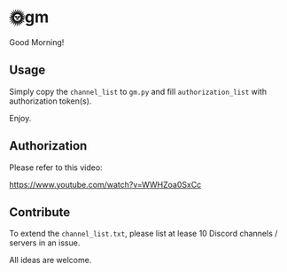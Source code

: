 # 🌞gm

Good Morning!

## Usage

Simply copy the `channel_list` to `gm.py` and fill `authorization_list` with authorization token(s).

Enjoy.

## Authorization

Please refer to this video: 

https://www.youtube.com/watch?v=WWHZoa0SxCc

## Contribute

To extend the `channel_list.txt`, please list at lease 10 Discord channels / servers in an issue.

All ideas are welcome.
